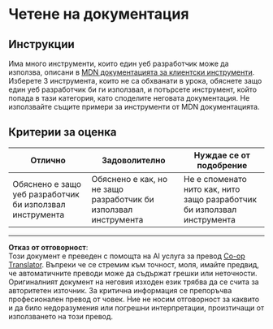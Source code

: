 <!--
CO_OP_TRANSLATOR_METADATA:
{
  "original_hash": "1ce4deaec80130d3a0a3c906568459fc",
  "translation_date": "2025-08-28T08:25:41+00:00",
  "source_file": "1-getting-started-lessons/1-intro-to-programming-languages/assignment.md",
  "language_code": "bg"
}
-->
# Четене на документация

## Инструкции

Има много инструменти, които един уеб разработчик може да използва, описани в [MDN документацията за клиентски инструменти](https://developer.mozilla.org/docs/Learn/Tools_and_testing/Understanding_client-side_tools/Overview). Изберете 3 инструмента, които не са обхванати в урока, обяснете защо един уеб разработчик би ги използвал, и потърсете инструмент, който попада в тази категория, като споделите неговата документация. Не използвайте същите примери за инструменти от MDN документацията.

## Критерии за оценка

Отлично | Задоволително | Нуждае се от подобрение
--- | --- | --- |
|Обяснено е защо уеб разработчик би използвал инструмента| Обяснено е как, но не защо разработчик би използвал инструмента| Не е споменато нито как, нито защо разработчик би използвал инструмента |

---

**Отказ от отговорност**:  
Този документ е преведен с помощта на AI услуга за превод [Co-op Translator](https://github.com/Azure/co-op-translator). Въпреки че се стремим към точност, моля, имайте предвид, че автоматичните преводи може да съдържат грешки или неточности. Оригиналният документ на неговия изходен език трябва да се счита за авторитетен източник. За критична информация се препоръчва професионален превод от човек. Ние не носим отговорност за каквито и да било недоразумения или погрешни интерпретации, произтичащи от използването на този превод.